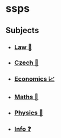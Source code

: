# ssps

## Subjects
-   ### [Law 📜](./subjects/law.md)
-   ### [Czech 📕](./subjects/czech.md)
-   ### [Economics 📈](./subjects/economics.md)
-   ### [Maths 🧮](./subjects/maths.md)
-   ### [Physics 🍎](./subjects/physics.md)
-   ### [Info ❓](./subjects/info.md)